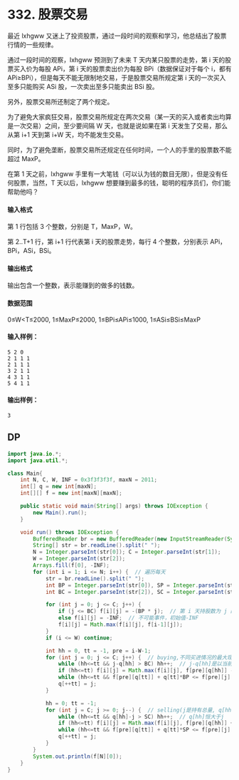 # 332. 股票交易

最近 lxhgww 又迷上了投资股票，通过一段时间的观察和学习，他总结出了股票行情的一些规律。

通过一段时间的观察，lxhgww 预测到了未来 T 天内某只股票的走势，第 i 天的股票买入价为每股 APi，第 i 天的股票卖出价为每股 BPi（数据保证对于每个 i，都有 APi≥BPi），但是每天不能无限制地交易，于是股票交易所规定第 i 天的一次买入至多只能购买 ASi 股，一次卖出至多只能卖出 BSi 股。

另外，股票交易所还制定了两个规定。

为了避免大家疯狂交易，股票交易所规定在两次交易（某一天的买入或者卖出均算是一次交易）之间，至少要间隔 W 天，也就是说如果在第 i 天发生了交易，那么从第 i+1 天到第 i+W 天，均不能发生交易。

同时，为了避免垄断，股票交易所还规定在任何时间，一个人的手里的股票数不能超过 MaxP。

在第 1 天之前，lxhgww 手里有一大笔钱（可以认为钱的数目无限），但是没有任何股票，当然，T 天以后，lxhgww 想要赚到最多的钱，聪明的程序员们，你们能帮助他吗？

#### 输入格式

第 1 行包括 3 个整数，分别是 T，MaxP，W。

第 2..T+1 行，第 i+1 行代表第 i 天的股票走势，每行 4 个整数，分别表示 APi，BPi，ASi，BSi。

#### 输出格式

输出包含一个整数，表示能赚到的做多的钱数。

#### 数据范围

0≤W<T≤2000, 1≤MaxP≤2000, 1≤BPi≤APi≤1000, 1≤ASi≤BSi≤MaxP

#### 输入样例：

```
5 2 0
2 1 1 1
2 1 1 1
3 2 1 1
4 3 1 1
5 4 1 1
```

#### 输出样例：

```
3
```



## DP

```java
import java.io.*;
import java.util.*;

class Main{
    int N, C, W, INF = 0x3f3f3f3f, maxN = 2011;
    int[] q = new int[maxN];
    int[][] f = new int[maxN][maxN];

    public static void main(String[] args) throws IOException {
        new Main().run();
    }

    void run() throws IOException {
        BufferedReader br = new BufferedReader(new InputStreamReader(System.in));
        String[] str = br.readLine().split(" ");
        N = Integer.parseInt(str[0]); C = Integer.parseInt(str[1]);
        W = Integer.parseInt(str[2]);
        Arrays.fill(f[0], -INF);
        for (int i = 1; i <= N; i++) {  // 遍历每天
            str = br.readLine().split(" ");
            int BP = Integer.parseInt(str[0]), SP = Integer.parseInt(str[1]);
            int BC = Integer.parseInt(str[2]), SC = Integer.parseInt(str[3]);

            for (int j = 0; j <= C; j++) {
                if (j <= BC) f[i][j] = -(BP * j);  // 第 i 天持股数为 j 的收益
                else f[i][j] = -INF;  // 不可能事件，初始值-INF
                f[i][j] = Math.max(f[i][j], f[i-1][j]);
            }
            if (i <= W) continue;

            int hh = 0, tt = -1, pre = i-W-1;
            for (int j = 0; j <= C; j++) {  // buying,不同买进情况的最大现金流方案(j:持有总量)
                while (hh<=tt && j-q[hh] > BC) hh++;  // j-q[hh]是以当前价格买进的数量
                if (hh<=tt) f[i][j] = Math.max(f[i][j], f[pre][q[hh]] - (j-q[hh])*BP);
                while (hh<=tt && f[pre][q[tt]] + q[tt]*BP <= f[pre][j] + j*BP) tt--;  // 最大栈
                q[++tt] = j;
            }

            hh = 0; tt = -1;
            for (int j = C; j >= 0; j--) {  // selling(j是持有总量, q[hh]-j 是以现在价格卖出的数量)
                while (hh<=tt && q[hh]-j > SC) hh++;  // q[hh]恒大于j
                if (hh<=tt) f[i][j] = Math.max(f[i][j], f[pre][q[hh]] + q[hh]*SP - j*SP);
                while (hh<=tt && f[pre][q[tt]] + q[tt]*SP <= f[pre][j] + j*SP) tt--;  // 最大栈
                q[++tt] = j;
            }
        }
        System.out.println(f[N][0]);
    }
}
```

